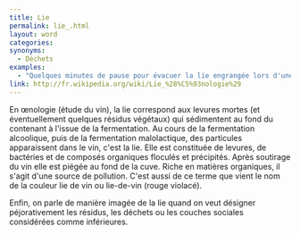 ```yaml
---
title: Lie 
permalink: lie_.html
layout: word
categories:
synonyms:
  - Déchets
examples:
  - "Quelques minutes de pause pour évacuer la lie engrangée lors d'une crise de polydipsie."
link: http://fr.wikipedia.org/wiki/Lie_%28%C5%93nologie%29
---
```


En œnologie (étude du vin), la lie  correspond aux levures mortes (et éventuellement quelques résidus végétaux) qui sédimentent au fond du contenant à l'issue de la fermentation.
Au cours de la fermentation alcoolique, puis de la fermentation malolactique, des particules apparaissent dans le vin, c'est la lie. Elle est constituée de levures, de bactéries et de composés organiques floculés et précipités. Après soutirage du vin elle est piégée au fond de la cuve. Riche en matières organiques, il s'agit d'une source de pollution.
C'est aussi de ce terme que vient le nom de la couleur lie  de vin ou lie-de-vin (rouge violacé).

Enfin, on parle de manière imagée de la lie  quand on veut désigner péjorativement les résidus, les déchets ou les couches sociales considérées comme inférieures.


